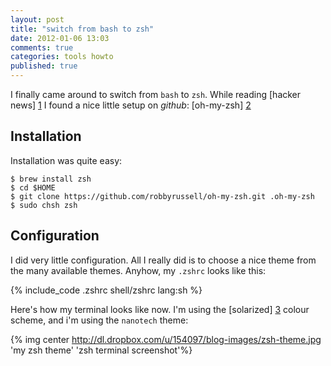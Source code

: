 ```yaml
---
layout: post
title: "switch from bash to zsh"
date: 2012-01-06 13:03
comments: true
categories: tools howto
published: true
---
```


I finally came around to switch from `bash` to `zsh`.  While reading [hacker news] [1]
I found a nice little setup on *github*: [oh-my-zsh] [2]


<!-- more -->

Installation
------------

Installation was quite easy:

	$ brew install zsh
	$ cd $HOME
	$ git clone https://github.com/robbyrussell/oh-my-zsh.git .oh-my-zsh
	$ sudo chsh zsh

Configuration
-------------

I did very little configuration.  All I really did is to choose a nice
theme from the many available themes.  Anyhow, my `.zshrc` looks like this:

{% include_code .zshrc shell/zshrc lang:sh %}

Here's how my terminal looks like now.  I'm using the [solarized] [3] colour scheme,
and i'm using the `nanotech` theme:

{% img center http://dl.dropbox.com/u/154097/blog-images/zsh-theme.jpg 'my zsh theme' 'zsh terminal screenshot'%}



  [1]: https://news.ycombinator.com                   "hackernews"
  [2]: https://github.com/robbyrussell/oh-my-zsh      "oh-my-zsh"
  [3]: http://ethanschoonover.com/solarized           "solarized"


